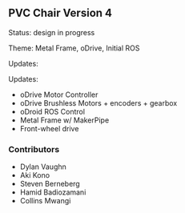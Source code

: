 
## PVC Chair Version 4

Status: design in progress

Theme: Metal Frame, oDrive, Initial ROS

Updates:

Updates:

* oDrive Motor Controller
* oDrive Brushless Motors + encoders + gearbox
* oDroid ROS Control
* Metal Frame w/ MakerPipe
* Front-wheel drive

### Contributors

* Dylan Vaughn
* Aki Kono
* Steven Berneberg
* Hamid Badiozamani
* Collins Mwangi
